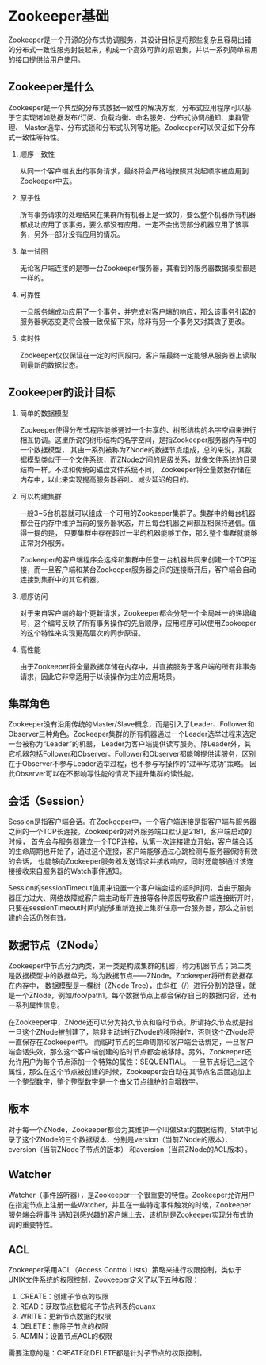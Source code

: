 # Zookeeper基础
Zookeeper是一个开源的分布式协调服务，其设计目标是将那些复杂且容易出错的分布式一致性服务封装起来，构成一个高效可靠的原语集，并以一系列简单易用的接口提供给用户使用。

## Zookeeper是什么
Zookeeper是一个典型的分布式数据一致性的解决方案，分布式应用程序可以基于它实现诸如数据发布/订阅、负载均衡、命名服务、分布式协调/通知、集群管理、
Master选举、分布式锁和分布式队列等功能。Zookeeper可以保证如下分布式一致性等特性。

1. 顺序一致性

   从同一个客户端发出的事务请求，最终将会严格地按照其发起顺序被应用到Zookeeper中去。
2. 原子性

   所有事务请求的处理结果在集群所有机器上是一致的，要么整个机器所有机器都成功应用了该事务，要么都没有应用。一定不会出现部分机器应用了该事务，另外一部分没有应用的情况。
3. 单一试图

   无论客户端连接的是哪一台Zookeeper服务器，其看到的服务器数据模型都是一样的。
4. 可靠性

   一旦服务端成功应用了一个事务，并完成对客户端的响应，那么该事务引起的服务器状态变更将会被一致保留下来，除非有另一个事务又对其做了更改。
5. 实时性

   Zookeeper仅仅保证在一定的时间段内，客户端最终一定能够从服务器上读取到最新的数据状态。

## Zookeeper的设计目标
1. 简单的数据模型

   Zookeeper使得分布式程序能够通过一个共享的、树形结构的名字空间来进行相互协调。这里所说的树形结构的名字空间，是指Zookeeper服务器内存中的一个数据模型，
   其由一系列被称为ZNode的数据节点组成，总的来说，其数据模型类似于一个文件系统，而ZNode之间的层级关系，就像文件系统的目录结构一样。不过和传统的磁盘文件系统不同，
   Zookeeper将全量数据存储在内存中，以此来实现提高服务器吞吐、减少延迟的目的。
2. 可以构建集群

   一般3~5台机器就可以组成一个可用的Zookeeper集群了。集群中的每台机器都会在内存中维护当前的服务器状态，并且每台机器之间都互相保持通信。值得一提的是，
   只要集群中存在超过一半的机器能够工作，那么整个集群就能够正常对外服务。
   
   Zookeeper的客户端程序会选择和集群中任意一台机器共同来创建一个TCP连接，而一旦客户端和某台Zookeeper服务器之间的连接断开后，客户端会自动连接到集群中的其它机器。
3. 顺序访问

   对于来自客户端的每个更新请求，Zookeeper都会分配一个全局唯一的递增编号，这个编号反映了所有事务操作的先后顺序，应用程序可以使用Zookeeper的这个特性来实现更高层次的同步原语。
4. 高性能

   由于Zookeeper将全量数据存储在内存中，并直接服务于客户端的所有非事务请求，因此它非常适用于以读操作为主的应用场景。
   
## 集群角色
Zookeeper没有沿用传统的Master/Slave概念，而是引入了Leader、Follower和Observer三种角色。Zookeeper集群的所有机器通过一个Leader选举过程来选定一台被称为“Leader”的机器，
Leader为客户端提供读写服务。除Leader外，其它机器包括Follower和Observer。Follower和Observer都能够提供读服务，区别在于Observer不参与Leader选举过程，也不参与写操作的“过半写成功”策略。
因此Observer可以在不影响写性能的情况下提升集群的读性能。

## 会话（Session）
Session是指客户端会话。在Zookeeper中，一个客户端连接是指客户端与服务器之间的一个TCP长连接。Zookeeper的对外服务端口默认是2181，客户端启动的时候，
首先会与服务器建立一个TCP连接，从第一次连接建立开始，客户端会话的生命周期也开始了，通过这个连接，客户端能够通过心跳检测与服务器保持有效的会话，
也能够向Zookeeper服务器发送请求并接收响应，同时还能够通过该连接接收来自服务器的Watch事件通知。

Session的sessionTimeout值用来设置一个客户端会话的超时时间，当由于服务器压力过大、网络故障或客户端主动断开连接等各种原因导致客户端连接断开时，
只要在sessionTimeout时间内能够重新连接上集群任意一台服务器，那么之前创建的会话仍然有效。
## 数据节点（ZNode）
Zookeeper中节点分为两类，第一类是构成集群的机器，称为机器节点；第二类是数据模型中的数据单元，称为数据节点——ZNode。Zookeeper将所有数据存在内存中，
数据模型是一棵树（ZNode Tree），由斜杠（/）进行分割的路径，就是一个ZNode，例如/foo/path1。每个数据节点上都会保存自己的数据内容，还有一系列属性信息。

在Zookeeper中，ZNode还可以分为持久节点和临时节点。所谓持久节点就是指一旦这个ZNode被创建了，除非主动进行ZNode的移除操作，否则这个ZNode将一直保存在Zookeeper中。
而临时节点的生命周期和客户端会话绑定，一旦客户端会话失效，那么这个客户端创建的临时节点都会被移除。另外，Zookeeper还允许用户为每个节点添加一个特殊的属性：SEQUENTIAL。
一旦节点标记上这个属性，那么在这个节点被创建的时候，Zookeeper会自动在其节点名后面追加上一个整型数字，整个整型数字是一个由父节点维护的自增数字。
## 版本
对于每一个ZNode，Zookeeper都会为其维护一个叫做Stat的数据结构，Stat中记录了这个ZNode的三个数据版本，分别是version（当前ZNode的版本）、cversion（当前ZNode子节点的版本）
和aversion（当前ZNode的ACL版本）。
## Watcher
Watcher（事件监听器），是Zookeeper一个很重要的特性。Zookeeper允许用户在指定节点上注册一些Watcher，并且在一些特定事件触发的时候，Zookeeper服务端会将事件
通知到感兴趣的客户端上去，该机制是Zookeeper实现分布式协调的重要特性。
## ACL
Zookeeper采用ACL（Access Control Lists）策略来进行权限控制，类似于UNIX文件系统的权限控制，Zookeeper定义了以下五种权限：
1. CREATE：创建子节点的权限
2. READ：获取节点数据和子节点列表的quanx
3. WRITE：更新节点数据的权限
4. DELETE：删除子节点的权限
5. ADMIN：设置节点ACL的权限

需要注意的是：CREATE和DELETE都是针对子节点的权限控制。